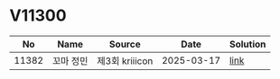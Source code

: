 # V11300

| No| Name| Source| Date| Solution|
|--|--|--|--|--|
| 11382| 꼬마 정민| 제3회 kriiicon| 2025-03-17| [link](./11382/11382.py)|
